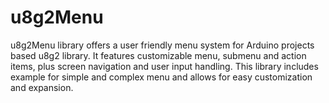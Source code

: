 # u8g2Menu
u8g2Menu library offers a user friendly menu system for Arduino projects based u8g2 library. It features customizable menu, submenu and action items, plus screen navigation and user input handling. This library includes example for simple and complex menu and allows for easy customization and expansion.
